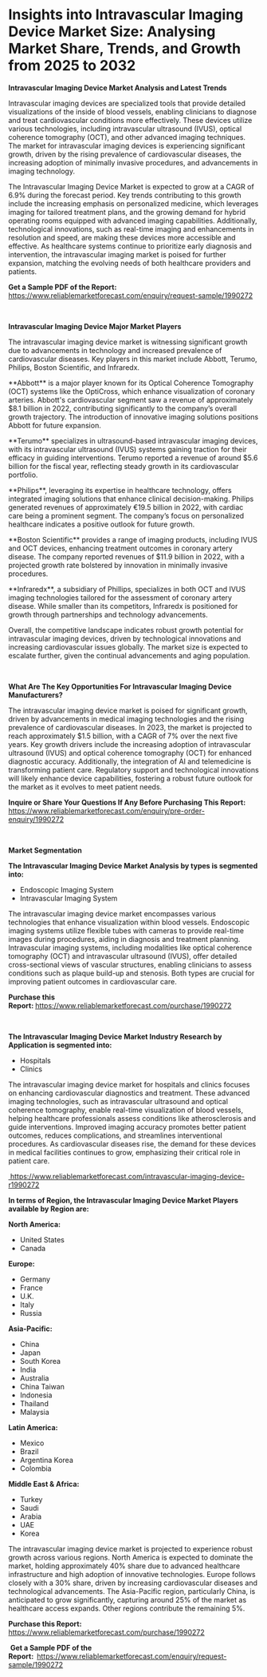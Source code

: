 <p><h1>Insights into Intravascular Imaging Device Market Size: Analysing Market Share, Trends, and Growth from 2025 to 2032</h1></p><p><strong>Intravascular Imaging Device Market Analysis and Latest Trends</strong></p>
<p><p>Intravascular imaging devices are specialized tools that provide detailed visualizations of the inside of blood vessels, enabling clinicians to diagnose and treat cardiovascular conditions more effectively. These devices utilize various technologies, including intravascular ultrasound (IVUS), optical coherence tomography (OCT), and other advanced imaging techniques. The market for intravascular imaging devices is experiencing significant growth, driven by the rising prevalence of cardiovascular diseases, the increasing adoption of minimally invasive procedures, and advancements in imaging technology.</p><p>The Intravascular Imaging Device Market is expected to grow at a CAGR of 6.9% during the forecast period. Key trends contributing to this growth include the increasing emphasis on personalized medicine, which leverages imaging for tailored treatment plans, and the growing demand for hybrid operating rooms equipped with advanced imaging capabilities. Additionally, technological innovations, such as real-time imaging and enhancements in resolution and speed, are making these devices more accessible and effective. As healthcare systems continue to prioritize early diagnosis and intervention, the intravascular imaging market is poised for further expansion, matching the evolving needs of both healthcare providers and patients.</p></p>
<p><strong>Get a Sample PDF of the Report:&nbsp;</strong> <a href="https://www.reliablemarketforecast.com/enquiry/request-sample/1990272?utm_campaign=2472&utm_medium=2&utm_source=Github&utm_content=ia&utm_term=16042025&utm_id=intravascular-imaging-device">https://www.reliablemarketforecast.com/enquiry/request-sample/1990272</a></p>
<p>&nbsp;</p>
<p><strong>Intravascular Imaging Device Major Market Players</strong></p>
<p><p>The intravascular imaging device market is witnessing significant growth due to advancements in technology and increased prevalence of cardiovascular diseases. Key players in this market include Abbott, Terumo, Philips, Boston Scientific, and Infraredx.</p><p>**Abbott** is a major player known for its Optical Coherence Tomography (OCT) systems like the OptiCross, which enhance visualization of coronary arteries. Abbott's cardiovascular segment saw a revenue of approximately $8.1 billion in 2022, contributing significantly to the company’s overall growth trajectory. The introduction of innovative imaging solutions positions Abbott for future expansion.</p><p>**Terumo** specializes in ultrasound-based intravascular imaging devices, with its intravascular ultrasound (IVUS) systems gaining traction for their efficacy in guiding interventions. Terumo reported a revenue of around $5.6 billion for the fiscal year, reflecting steady growth in its cardiovascular portfolio.</p><p>**Philips**, leveraging its expertise in healthcare technology, offers integrated imaging solutions that enhance clinical decision-making. Philips generated revenues of approximately €19.5 billion in 2022, with cardiac care being a prominent segment. The company’s focus on personalized healthcare indicates a positive outlook for future growth.</p><p>**Boston Scientific** provides a range of imaging products, including IVUS and OCT devices, enhancing treatment outcomes in coronary artery disease. The company reported revenues of $11.9 billion in 2022, with a projected growth rate bolstered by innovation in minimally invasive procedures.</p><p>**Infraredx**, a subsidiary of Phillips, specializes in both OCT and IVUS imaging technologies tailored for the assessment of coronary artery disease. While smaller than its competitors, Infraredx is positioned for growth through partnerships and technology advancements.</p><p>Overall, the competitive landscape indicates robust growth potential for intravascular imaging devices, driven by technological innovations and increasing cardiovascular issues globally. The market size is expected to escalate further, given the continual advancements and aging population.</p></p>
<p>&nbsp;</p>
<p><strong>What Are The Key Opportunities For Intravascular Imaging Device Manufacturers?</strong></p>
<p><p>The intravascular imaging device market is poised for significant growth, driven by advancements in medical imaging technologies and the rising prevalence of cardiovascular diseases. In 2023, the market is projected to reach approximately $1.5 billion, with a CAGR of 7% over the next five years. Key growth drivers include the increasing adoption of intravascular ultrasound (IVUS) and optical coherence tomography (OCT) for enhanced diagnostic accuracy. Additionally, the integration of AI and telemedicine is transforming patient care. Regulatory support and technological innovations will likely enhance device capabilities, fostering a robust future outlook for the market as it evolves to meet patient needs.</p></p>
<p><strong>Inquire or Share Your Questions If Any Before Purchasing This Report:</strong> <a href="https://www.reliablemarketforecast.com/enquiry/pre-order-enquiry/1990272?utm_campaign=2472&utm_medium=2&utm_source=Github&utm_content=ia&utm_term=16042025&utm_id=intravascular-imaging-device">https://www.reliablemarketforecast.com/enquiry/pre-order-enquiry/1990272</a></p>
<p>&nbsp;</p>
<p><strong>Market Segmentation</strong></p>
<p><strong>The Intravascular Imaging Device Market Analysis by types is segmented into:</strong></p>
<p><ul><li>Endoscopic Imaging System</li><li>Intravascular Imaging System</li></ul></p>
<p><p>The intravascular imaging device market encompasses various technologies that enhance visualization within blood vessels. Endoscopic imaging systems utilize flexible tubes with cameras to provide real-time images during procedures, aiding in diagnosis and treatment planning. Intravascular imaging systems, including modalities like optical coherence tomography (OCT) and intravascular ultrasound (IVUS), offer detailed cross-sectional views of vascular structures, enabling clinicians to assess conditions such as plaque build-up and stenosis. Both types are crucial for improving patient outcomes in cardiovascular care.</p></p>
<p><strong>Purchase this Report:&nbsp;</strong><a href="https://www.reliablemarketforecast.com/purchase/1990272?utm_campaign=2472&utm_medium=2&utm_source=Github&utm_content=ia&utm_term=16042025&utm_id=intravascular-imaging-device">https://www.reliablemarketforecast.com/purchase/1990272</a></p>
<p>&nbsp;</p>
<p><strong>The Intravascular Imaging Device Market Industry Research by Application is segmented into:</strong></p>
<p><ul><li>Hospitals</li><li>Clinics</li></ul></p>
<p><p>The intravascular imaging device market for hospitals and clinics focuses on enhancing cardiovascular diagnostics and treatment. These advanced imaging technologies, such as intravascular ultrasound and optical coherence tomography, enable real-time visualization of blood vessels, helping healthcare professionals assess conditions like atherosclerosis and guide interventions. Improved imaging accuracy promotes better patient outcomes, reduces complications, and streamlines interventional procedures. As cardiovascular diseases rise, the demand for these devices in medical facilities continues to grow, emphasizing their critical role in patient care.</p></p>
<p><a href="https://www.reliablemarketforecast.com/intravascular-imaging-device-r1990272?utm_campaign=2472&utm_medium=2&utm_source=Github&utm_content=ia&utm_term=16042025&utm_id=intravascular-imaging-device">&nbsp;https://www.reliablemarketforecast.com/intravascular-imaging-device-r1990272</a></p>
<p><strong>In terms of Region, the Intravascular Imaging Device Market Players available by Region are:</strong></p>
<p>
    <p> <strong> North America: </strong>
        <ul>
            <li>United States</li>
            <li>Canada</li>
        </ul>
        </p> 
    <p> <strong> Europe: </strong>
        <ul>
            <li>Germany</li>
            <li>France</li>
            <li>U.K.</li>
            <li>Italy</li>
            <li>Russia</li>
        </ul>
        </p> 
    <p> <strong> Asia-Pacific: </strong>
        <ul>
            <li>China</li>
            <li>Japan</li>
            <li>South Korea</li>
            <li>India</li>
            <li>Australia</li>
            <li>China Taiwan</li>
            <li>Indonesia</li>
            <li>Thailand</li>
            <li>Malaysia</li>
        </ul>
        </p> 
    <p> <strong> Latin America: </strong>
        <ul>
            <li>Mexico</li>
            <li>Brazil</li>
            <li>Argentina Korea</li>
            <li>Colombia</li>
        </ul>
        </p> 
    <p> <strong> Middle East & Africa: </strong>
        <ul>
            <li>Turkey</li>
            <li>Saudi</li>
            <li>Arabia</li>
            <li>UAE</li>
            <li>Korea</li>
        </ul>
    </p>
    </p>
<p><p>The intravascular imaging device market is projected to experience robust growth across various regions. North America is expected to dominate the market, holding approximately 40% share due to advanced healthcare infrastructure and high adoption of innovative technologies. Europe follows closely with a 30% share, driven by increasing cardiovascular diseases and technological advancements. The Asia-Pacific region, particularly China, is anticipated to grow significantly, capturing around 25% of the market as healthcare access expands. Other regions contribute the remaining 5%.</p></p>
<p><strong>Purchase this Report: </strong><a href="https://www.reliablemarketforecast.com/purchase/1990272?utm_campaign=2472&utm_medium=2&utm_source=Github&utm_content=ia&utm_term=16042025&utm_id=intravascular-imaging-device">https://www.reliablemarketforecast.com/purchase/1990272</a></p>
<p>&nbsp;<strong>Get a Sample PDF of the Report:&nbsp;&nbsp;</strong><a href="https://www.reliablemarketforecast.com/enquiry/request-sample/1990272?utm_campaign=2472&utm_medium=2&utm_source=Github&utm_content=ia&utm_term=16042025&utm_id=intravascular-imaging-device">https://www.reliablemarketforecast.com/enquiry/request-sample/1990272</a></p>
<p><strong></strong></p>
<p><p></p><p></p><p></p></p>